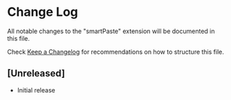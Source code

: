 # Change Log

All notable changes to the "smartPaste" extension will be documented in this file.

Check [Keep a Changelog](http://keepachangelog.com/) for recommendations on how to structure this file.

## [Unreleased]

- Initial release